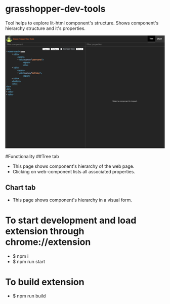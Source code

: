 # grasshopper-dev-tools
Tool helps to explore lit-html component's structure. Shows component's hierarchy structure and it's properties.

<p align="center"><img src="https://raw.githubusercontent.com/amant/grasshopper-dev-tools/master/assets/images/screen-shot.png?token=AAFBOWV4DUHNUSHVGDKXVK26CGEHO" alt="screenshot"></p>

#Functionality
##Tree tab 
- This page shows component's hierarchy of the web page.
- Clicking on web-component lists all associated properties.

## Chart tab
- This page shows component's hierarchy in a visual form.

# To start development and load extension through chrome://extension
- $ npm i
- $ npm run start

# To build extension
- $ npm run build
